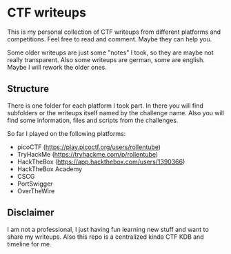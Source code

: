 # CTF writeups
This is my personal collection of CTF writeups from different platforms and competitions. Feel free to read and comment. Maybe they can help you.

Some older writeups are just some "notes" I took, so they are maybe not really transparent. Also some writeups are german, some are english. Maybe I will rework the older ones.

## Structure
There is one folder for each platform I took part. In there you will find subfolders or the writeups itself named by the challenge name. Also you will find some information, files and scripts from the challenges.

So far I played on the following platforms:
- picoCTF (https://play.picoctf.org/users/rollentube)
- TryHackMe (https://tryhackme.com/p/rollentube)
- HackTheBox (https://app.hackthebox.com/users/1390366)
- HackTheBox Academy
- CSCG
- PortSwigger
- OverTheWire

## Disclaimer
I am not a professional, I just having fun learning new stuff and want to share my writeups. Also this repo is a centralized kinda CTF KDB and timeline for me.

